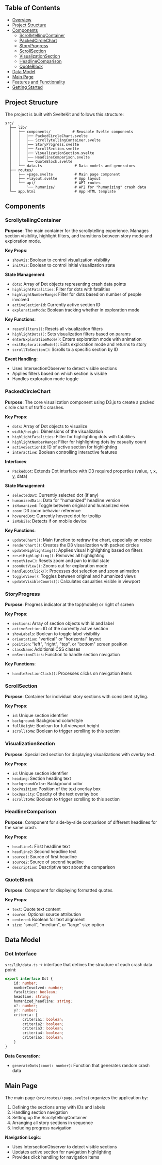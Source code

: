 ## Table of Contents

- [Overview](#overview)
- [Project Structure](#project-structure)
- [Components](#components)
  - [ScrollytellingContainer](#scrollytellingcontainer)
  - [PackedCircleChart](#packedcirclechart)
  - [StoryProgress](#storyprogress)
  - [ScrollSection](#scrollsection)
  - [VisualizationSection](#visualizationsection)
  - [HeadlineComparison](#headlinecomparison)
  - [QuoteBlock](#quoteblock)
- [Data Model](#data-model)
- [Main Page](#main-page)
- [Features and Functionality](#features-and-functionality)
- [Getting Started](#getting-started)



## Project Structure

The project is built with SvelteKit and follows this structure:

```
src/
  ├── lib/
  │   ├── components/          # Reusable Svelte components
  │   │   ├── PackedCircleChart.svelte
  │   │   ├── ScrollytellingContainer.svelte
  │   │   ├── StoryProgress.svelte
  │   │   ├── ScrollSection.svelte
  │   │   ├── VisualizationSection.svelte
  │   │   ├── HeadlineComparison.svelte
  │   │   └── QuoteBlock.svelte
  │   └── data.ts               # Data models and generators
  ├── routes/
  │   ├── +page.svelte          # Main page component
  │   ├── +layout.svelte        # App layout
  │   └── api/                  # API routes
  │       └── humanize/         # API for "humanizing" crash data
  └── app.html                  # App HTML template
```

## Components

### ScrollytellingContainer

**Purpose**: The main container for the scrollytelling experience. Manages section visibility, highlight filters, and transitions between story mode and exploration mode.

**Key Props**:
- `showViz`: Boolean to control visualization visibility
- `initViz`: Boolean to control initial visualization state

**State Management**:
- `dots`: Array of Dot objects representing crash data points
- `highlightFatalities`: Filter for dots with fatalities
- `highlightNumberRange`: Filter for dots based on number of people involved
- `activeSectionId`: Currently active section ID
- `explorationMode`: Boolean tracking whether in exploration mode

**Key Functions**:
- `resetFilters()`: Resets all visualization filters
- `highlightDots()`: Sets visualization filters based on params
- `enterExplorationMode()`: Enters exploration mode with animation
- `exitExplorationMode()`: Exits exploration mode and returns to story
- `scrollToSection()`: Scrolls to a specific section by ID

**Event Handling**:
- Uses IntersectionObserver to detect visible sections
- Applies filters based on which section is visible
- Handles exploration mode toggle


### PackedCircleChart

**Purpose**: The core visualization component using D3.js to create a packed circle chart of traffic crashes.

**Key Props**:
- `dots`: Array of Dot objects to visualize
- `width/height`: Dimensions of the visualization
- `highlightFatalities`: Filter for highlighting dots with fatalities
- `highlightNumberRange`: Filter for highlighting dots by casualty count
- `activeSectionId`: ID of active section for highlighting
- `interactive`: Boolean controlling interactive features

**Interfaces**:
- `PackedDot`: Extends Dot interface with D3 required properties (value, r, x, y, data)

**State Management**:
- `selectedDot`: Currently selected dot (if any)
- `humanizedData`: Data for "humanized" headline version
- `isHumanized`: Toggle between original and humanized view
- `zoom`: D3 zoom behavior reference
- `hoveredDot`: Currently hovered dot for tooltip
- `isMobile`: Detects if on mobile device

**Key Functions**:
- `updateChart()`: Main function to redraw the chart, especially on resize
- `renderChart()`: Creates the D3 visualization with packed circles
- `updateHighlighting()`: Applies visual highlighting based on filters
- `resetHighlighting()`: Removes all highlighting
- `resetView()`: Resets zoom and pan to initial state
- `zoomOutView()`: Zooms out for exploration mode
- `handleDotClick()`: Processes dot selection and zoom animation
- `toggleView()`: Toggles between original and humanized views
- `updateVisibleCounts()`: Calculates casualties visible in viewport

### StoryProgress

**Purpose**: Progress indicator at the top(mobile) or right of screen

**Key Props**:
- `sections`: Array of section objects with id and label
- `activeSection`: ID of the currently active section
- `showLabels`: Boolean to toggle label visibility
- `orientation`: "vertical" or "horizontal" layout
- `position`: "left", "right", "top", or "bottom" screen position
- `className`: Additional CSS classes
- `onSectionClick`: Function to handle section navigation

**Key Functions**:
- `handleSectionClick()`: Processes clicks on navigation items


### ScrollSection

**Purpose**: Container for individual story sections with consistent styling.

**Key Props**:
- `id`: Unique section identifier
- `background`: Background color/style
- `fullHeight`: Boolean for full viewport height
- `scrollToMe`: Boolean to trigger scrolling to this section


### VisualizationSection

**Purpose**: Specialized section for displaying visualizations with overlay text.

**Key Props**:
- `id`: Unique section identifier
- `heading`: Section heading text
- `backgroundColor`: Background color
- `boxPosition`: Position of the text overlay box
- `boxOpacity`: Opacity of the text overlay box
- `scrollToMe`: Boolean to trigger scrolling to this section



### HeadlineComparison

**Purpose**: Component for side-by-side comparison of different headlines for the same crash.

**Key Props**:
- `headline1`: First headline text
- `headline2`: Second headline text
- `source1`: Source of first headline
- `source2`: Source of second headline
- `description`: Descriptive text about the comparison


### QuoteBlock

**Purpose**: Component for displaying formatted quotes.

**Key Props**:
- `text`: Quote text content
- `source`: Optional source attribution
- `centered`: Boolean for text alignment
- `size`: "small", "medium", or "large" size option

## Data Model

### Dot Interface

`src/lib/data.ts` -> interface that defines the structure of each crash data point:

```typescript
export interface Dot {
    id: number;
    numberInvolved: number;
    fatalities: boolean;
    headline: string;
    humanized_headline: string;
    x?: number;
    y?: number;
    criteria: {
        criteria1: boolean;
        criteria2: boolean;
        criteria3: boolean;
        criteria4: boolean;
        criteria5: boolean;
    }
}
```

**Data Generation**:
- `generateDots(count: number)`: Function that generates random crash data

## Main Page

The main page (`src/routes/+page.svelte`) organizes the application by:

1. Defining the sections array with IDs and labels
2. Handling section navigation
3. Setting up the ScrollytellingContainer
4. Arranging all story sections in sequence
5. Including progress navigation

**Navigation Logic**:
- Uses IntersectionObserver to detect visible sections
- Updates active section for navigation highlighting
- Provides click handling for navigation items
